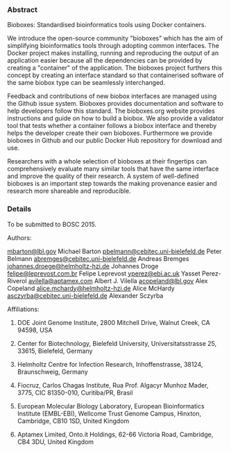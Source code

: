 ### Abstract

Bioboxes: Standardised bioinformatics tools using Docker containers.

We introduce the open-source community "bioboxes" which has the aim of simplifying bioinformatics tools through adopting common interfaces. The Docker project makes installing, running and reproducing the output of an application easier because all the dependencies can be provided by creating a "container" of the application. The bioboxes project furthers this concept by creating an interface standard so that containerised software of the same biobox type can be seamlessly interchanged.

Feedback and contributions of new biobox interfaces are managed using the Github issue system. Bioboxes provides documentation and software to help developers follow this standard. The bioboxes.org website provides instructions and guide on how to build a biobox. We also provide a validator tool that tests whether a container follows a biobox interface and thereby helps the developer create their own bioboxes. Furthermore we provide bioboxes in Github and our public Docker Hub repository for download and use.

Researchers with a whole selection of bioboxes at their fingertips can comprehensively evaluate many similar tools that have the same interface and improve the quality of their research.
A system of well-defined bioboxes is an important step towards the making provenance easier and research more shareable and reproducible.

### Details

To be submitted to BOSC 2015.

Authors:

mbarton@lbl.gov Michael Barton
pbelmann@cebitec.uni-bielefeld.de Peter Belmann
abremges@cebitec.uni-bielefeld.de Andreas Bremges
johannes.droege@helmholtz-hzi.de Johannes Droge
felipe@leprevost.com.br Felipe Leprevost
yperez@ebi.ac.uk Yasset Perez-Riverol
avilella@aptamex.com Albert J. Vilella
acopeland@lbl.gov Alex Copeland
alice.mchardy@helmholtz-hzi.de Alice McHardy
asczyrba@cebitec.uni-bielefeld.de Alexander Sczyrba

Affiliations:

1. DOE Joint Genome Institute, 2800 Mitchell Drive, Walnut Creek, CA 94598, USA

2. Center for Biotechnology, Bielefeld University, Universitatsstrasse 25, 33615, Bielefeld, Germany

3. Helmholtz Centre for Infection Research, Inhoffenstrasse, 38124, Braunschweig, Germany

4. Fiocruz, Carlos Chagas Institute, Rua Prof. Algacyr Munhoz Mader, 3775, CIC 81350-010, Curitiba/PR, Brasil

5. European Molecular Biology Laboratory, European Bioinformatics Institute (EMBL-EBI), Wellcome Trust Genome Campus, Hinxton, Cambridge, CB10 1SD, United Kingdom

6. Aptamex Limited, Onto.it Holdings, 62-66 Victoria Road, Cambridge, CB4 3DU, United Kingdom
